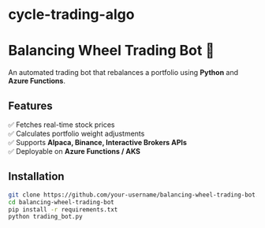# cycle-trading-algo
# Balancing Wheel Trading Bot 🚀  
An automated trading bot that rebalances a portfolio using **Python** and **Azure Functions**.  

## Features  
✅ Fetches real-time stock prices  
✅ Calculates portfolio weight adjustments  
✅ Supports **Alpaca, Binance, Interactive Brokers APIs**  
✅ Deployable on **Azure Functions / AKS**  

## Installation  
```bash
git clone https://github.com/your-username/balancing-wheel-trading-bot.git
cd balancing-wheel-trading-bot
pip install -r requirements.txt
python trading_bot.py
